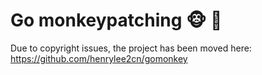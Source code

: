 # Go monkeypatching :monkey_face: :monkey:
Due to copyright issues, the project has been moved here: https://github.com/henrylee2cn/gomonkey
